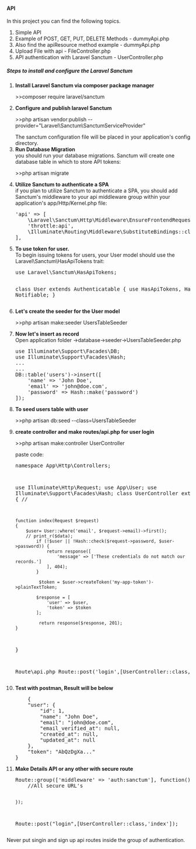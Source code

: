 <h4>API</h4>
<p>In this project you can find the following topics.
<ol>
    <li>Simple API</li>
    <li>Example of POST, GET, PUT, DELETE Methods - dummyApi.php</li>
    <li>Also find the apiResource method example - dummyApi.php</li>
    <li>Upload File with api - FileController.php </li>
    <li>API authentication with Laravel Sanctum - UserController.php</li>
</ol>

<h5>Steps to install and configure the Laravel Sanctum</h5>
<ol>
<li><b>Install Laravel Sanctum via composer package manager</b></li>
<p> >>composer require laravel/sanctum

<li><b>Configure and publish laravel Sanctum</b></li>
<p>>>php artisan vendor:publish --provider="Laravel\Sanctum\SanctumServiceProvider"</p>
The sanctum configuration file will be placed in your application's config directory.

<li><b>Run Database Migration</b></li>
you should run your database migrations. Sanctum will create one database table in which to store API tokens:
<p>>>php artisan migrate</p>

<li><b>Utilize Sanctum to authenticate a SPA </b></li>
if you plan to utilize Sanctum to authenticate a SPA, you should add Sanctum's middleware to your api middleware group within your application's app/Http/Kernel.php file:
<pre>
'api' => [
    \Laravel\Sanctum\Http\Middleware\EnsureFrontendRequestsAreStateful::class,
    'throttle:api',
    \Illuminate\Routing\Middleware\SubstituteBindings::class,
],
</pre>


<li><b>To use token for user.</b></li>
To begin issuing tokens for users, your User model should use the Laravel\Sanctum\HasApiTokens trait:
<pre>use Laravel\Sanctum\HasApiTokens;
 
class User extends Authenticatable
{
    use HasApiTokens, HasFactory, Notifiable;
}</pre>

<li><b>Let's create the seeder for the User model</b></li>
<p>>>php artisan make:seeder UsersTableSeeder

<li><b>Now let's insert as record </b></li>
Open application folder ->database->seeder->UsersTableSeeder.php
<pre>
use Illuminate\Support\Facades\DB;
use Illuminate\Support\Facades\Hash;
...
...
DB::table('users')->insert([
    'name' => 'John Doe',
    'email' => 'john@doe.com',
    'password' => Hash::make('password')
]);</pre>

<li><b>To seed users table with user</b></li>
<p>>>php artisan db:seed --class=UsersTableSeeder </p>

<li><b>create controller and make routes/api.php for user login</b></li>
<p>>>php artisan make:controller UserController </p>
paste code:
<pre><?php

namespace App\Http\Controllers;

use Illuminate\Http\Request;
use App\User;
use Illuminate\Support\Facades\Hash;
class UserController extends Controller
{
    // 

    function index(Request $request)
    {
        $user= User::where('email', $request->email)->first();
        // print_r($data);
            if (!$user || !Hash::check($request->password, $user->password)) {
                return response([
                    'message' => ['These credentials do not match our records.']
                ], 404);
            }
        
             $token = $user->createToken('my-app-token')->plainTextToken;
        
            $response = [
                'user' => $user,
                'token' => $token
            ];
        
             return response($response, 201);
    }
}

Route\api.php
Route::post('login',[UserController::class,'index']);
</pre>
<li><b>Test with postman, Result will be below</b></li>
<pre>
    {
    "user": {
        "id": 1,
        "name": "John Doe",
        "email": "john@doe.com",
        "email_verified_at": null,
        "created_at": null,
        "updated_at": null
    },
    "token": "AbQzDgXa..."
}
</pre>
<li><b>Make Details API or any other with secure route</b></li>
<pre>
Route::group(['middleware' => 'auth:sanctum'], function(){
    //All secure URL's

    });

Route::post("login",[UserController::class,'index']);
</pre>
</ol>

Never put singin and sign up api routes inside the group of authentication.
